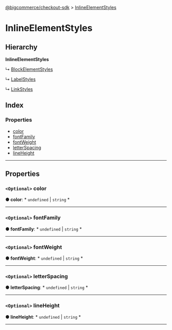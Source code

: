 [@bigcommerce/checkout-sdk](../README.md) > [InlineElementStyles](../interfaces/inlineelementstyles.md)

# InlineElementStyles

## Hierarchy

**InlineElementStyles**

↳  [BlockElementStyles](blockelementstyles.md)

↳  [LabelStyles](labelstyles.md)

↳  [LinkStyles](linkstyles.md)

## Index

### Properties

* [color](inlineelementstyles.md#color)
* [fontFamily](inlineelementstyles.md#fontfamily)
* [fontWeight](inlineelementstyles.md#fontweight)
* [letterSpacing](inlineelementstyles.md#letterspacing)
* [lineHeight](inlineelementstyles.md#lineheight)

---

## Properties

<a id="color"></a>

### `<Optional>` color

**● color**: * `undefined` &#124; `string`
*

___
<a id="fontfamily"></a>

### `<Optional>` fontFamily

**● fontFamily**: * `undefined` &#124; `string`
*

___
<a id="fontweight"></a>

### `<Optional>` fontWeight

**● fontWeight**: * `undefined` &#124; `string`
*

___
<a id="letterspacing"></a>

### `<Optional>` letterSpacing

**● letterSpacing**: * `undefined` &#124; `string`
*

___
<a id="lineheight"></a>

### `<Optional>` lineHeight

**● lineHeight**: * `undefined` &#124; `string`
*

___


